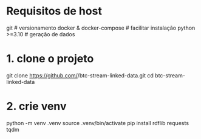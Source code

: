 # Requisitos de host
git  # versionamento
docker & docker-compose  # facilitar instalação
python >=3.10  # geração de dados

# 1. clone o projeto
git clone https://github.com/<seu-usuario>/btc-stream-linked-data.git
cd btc-stream-linked-data

# 2. crie venv
python -m venv .venv
source .venv/bin/activate
pip install rdflib requests tqdm
